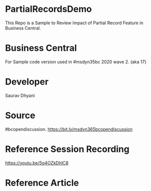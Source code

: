 # PartialRecordsDemo
This Repo is a Sample to Review Impact of Partial Record Feature in Business Central.

# Business Central
For Sample code version used in #msdyn35bc 2020 wave 2. (aka 17)

# Developer
Saurav Dhyani

# Source
#bcopendiscussion. https://bit.ly/msdyn365bcopendiscussion

# Reference Session Recording
https://youtu.be/5q4OZkDhlC8

# Reference Article
